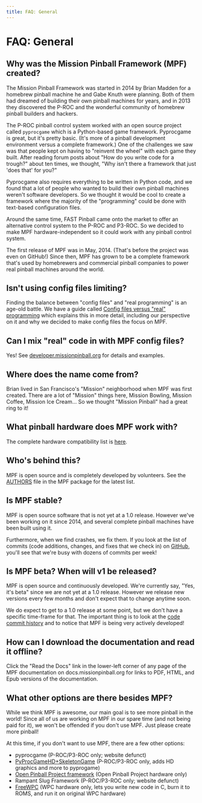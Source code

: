 ```yaml
---
title: FAQ: General
---
```


# FAQ: General


## Why was the Mission Pinball Framework (MPF) created?

The Mission Pinball Framework was started in 2014 by Brian Madden for
a homebrew pinball machine he and Gabe Knuth were planning. Both of
them had dreamed of building their own pinball machines for years,
and in 2013 they discovered the P-ROC and the wonderful community of
homebrew pinball builders and hackers.

The P-ROC pinball control system worked with an open source project
called `pyprocgame` which is a Python-based game framework. Pyprocgame
is great, but it's pretty basic. (It's more of a pinball development
environment versus a complete framework.) One of the challenges we saw
was that people kept on having to "reinvent the wheel" with each game
they built. After reading forum posts about "How do you write code for
a trough?" about ten times, we thought, "Why isn't there a framework
that just 'does that' for you?"

Pyprocgame also requires everything to be written in Python code, and we
found that a lot of people who wanted to build their own pinball
machines weren't software developers. So we thought it would be cool to
create a framework where the majority of the "programming" could be
done with text-based configuration files.

Around the same time, FAST Pinball came onto the market to offer an
alternative control system to the P-ROC and P3-ROC. So we decided to
make MPF hardware-independent so it could work with any pinball control
system.

The first release of MPF was in May, 2014. (That's before the project was
even on GitHub!) Since then, MPF has grown to be a complete framework
that's used by homebrewers and commercial pinball companies to power
real pinball machines around the world.

## Isn't using config files limiting?

Finding the balance between "config files" and "real programming" is
an age-old battle. We have a guide called
[Config files versus "real" programming](../start/dsl_vs_programming.md) which explains
this in more detail, including our perspective on it and why we decided
to make config files the focus on MPF.

## Can I mix "real" code in with MPF config files?

Yes! See
[developer.missionpinball.org](http://developer.missionpinball.org) for
details and examples.

## Where does the name come from?

Brian lived in San Francisco's "Mission" neighborhood when MPF was
first created. There are a lot of "Mission" things here, Mission
Bowling, Mission Coffee, Mission Ice Cream... So we thought "Mission
Pinball" had a great ring to it!

## What pinball hardware does MPF work with?

The complete hardware compatibility list is
[here](../hardware/index.md).

## Who's behind this?

MPF is open source and is completely developed by volunteers. See the
[AUTHORS](https://github.com/missionpinball/mpf/blob/dev/AUTHORS) file
in the MPF package for the latest list.

## Is MPF stable?

MPF is open source software that is not yet at a 1.0 release. However
we've been working on it since 2014, and several complete pinball
machines have been built using it.

Furthermore, when we find crashes, we fix them. If you look at the list
of commits (code additions, changes, and fixes that we check in) on
[GitHub](https://github.com/missionpinball/mpf/commits/dev), you'll see
that we're busy with dozens of commits per week!

## Is MPF beta? When will v1 be released?

MPF is open source and continuously developed. We're currently say,
"Yes, it's beta" since we are not yet at a 1.0 release. However we
release new versions every few months and don't expect that to change
anytime soon.

We do expect to get to a 1.0 release at some point, but we don't have a
specific time-frame for that. The important thing is to look at the
[code commit
history](https://github.com/missionpinball/mpf/blob/dev/AUTHORS) and to
notice that MPF is being very actively developed!

## How can I download the documentation and read it offline?

Click the "Read the Docs" link in the lower-left corner of any page of
the MPF documentation on docs.missionpinball.org for links to PDF, HTML,
and Epub versions of the documentation.

## What other options are there besides MPF?

While we think MPF is awesome, our main goal is to see more pinball in
the world! Since all of us are working on MPF in our spare time (and not
being paid for it), we won't be offended if you don't use MPF. Just
please create more pinball!

At this time, if you don't want to use MPF, there are a few other
options:

* pyprocgame (P-ROC/P3-ROC only; website defunct)
* [PyProcGameHD+SkeletonGame](http://mjocean.github.io/PyProcGameHD-SkeletonGame/)
    (P-ROC/P3-ROC only, adds HD graphics and more to pyprogame)
* [Open Pinball Project
    framework](https://openpinballproject.wordpress.com/) (Open Pinball
    Project hardware only)
* Rampant Slug Framework (P-ROC/P3-ROC only; website defunct)
* [FreeWPC](https://github.com/bcd/freewpc) (WPC hardware only, lets
    you write new code in C, burn it to ROMS, and run it on original WPC
    hardware)
